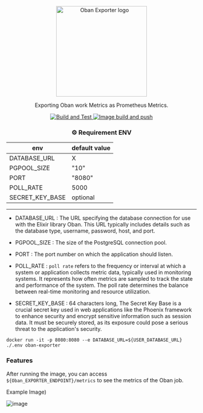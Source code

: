 <p align="center">
 <img alt="Oban Exporter logo" src="https://github.com/twozeronine/oban-exporter/assets/67315288/87c76f06-d6e9-4cf0-820f-45286feeac3a" width="240">
</p>

<p align="center">
 Exporting Oban work Metrics as Prometheus Metrics.
</p>


<p align="center">
  <a href="https://github.com/twozeronine/oban-exporter/actions/workflows/build_and_test.yml">
    <img alt="Build and Test" src="https://github.com/twozeronine/oban-exporter/actions/workflows/build_and_test.yml/badge.svg">
  </a>
  <a href="https://github.com/twozeronine/oban-exporter/actions/workflows/build_and_test.yml">
    <img alt="Image build and push" src="https://github.com/twozeronine/oban-exporter/actions/workflows/image_build_and_push.yml/badge.svg">
  </a>
</p>

<center>

### ⚙️ Requirement ENV 

| env |  default value | 
|  -  |       -        |
| DATABASE_URL  | X |
| PGPOOL_SIZE  | "10" |
| PORT |  "8080" |
| POLL_RATE |  5000 |
| SECRET_KEY_BASE | optional |

</center>

----

- DATABASE_URL : The URL specifying the database connection for use with the Elixir library Oban. This URL typically includes details such as the database type, username, password, host, and port.

- PGPOOL_SIZE : The size of the PostgreSQL connection pool.

- PORT : The port number on which the application should listen.

- POLL_RATE : 
`poll rate` refers to the frequency or interval at which a system or application collects metric data, typically used in monitoring systems. It represents how often metrics are sampled to track the state and performance of the system. The poll rate determines the balance between real-time monitoring and resource utilization.

- SECRET_KEY_BASE : 64 characters long, The Secret Key Base is a crucial secret key used in web applications like the Phoenix framework to enhance security and encrypt sensitive information such as session data. It must be securely stored, as its exposure could pose a serious threat to the application's security.


```
docker run -it -p 8080:8080 --e DATABASE_URL=${USER_DATABASE_URL} ./.env oban-exporter
```

### Features

After running the image, you can access ```${Oban_EXPORTER_ENDPOINT}/metrics``` to see the metrics of the Oban job.

Example Image)

![image](https://github.com/twozeronine/oban-exporter/assets/67315288/210c5e84-3741-493d-8712-7608a6199610)